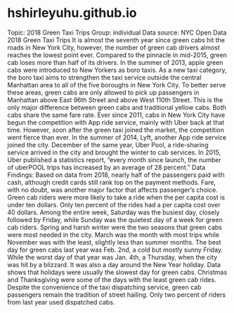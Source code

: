 # hshirleyuhu.github.io
Topic: 2018 Green Taxi Trips
Group: individual
Data source: NYC Open Data 2018 Green Taxi Trips
It is almost the seventh year since green cabs hit the roads in New York City, however, the number of green cab drivers almost reaches the lowest point ever. Compared to the pinnacle in mid-2015, green cab loses more than half of its drivers. 
In the summer of 2013, apple green cabs were introduced to New Yorkers as boro taxis. As a new taxi category, the boro taxi aims to strengthen the taxi service outside the central Manhattan area to all of the five boroughs in New York City. To better serve these areas, green cabs are only allowed to pick up passengers in Manhattan above East 96th Street and above West 110th Street. This is the only major difference between green cabs and traditional yellow cabs. Both cabs share the same fare rate.
Ever since 2011, cabs in New York City have begun the competition with App ride service, mainly with Uber back at that time. However, soon after the green taxi joined the market, the competition went fierce than ever. In the summer of 2014, Lyft, another App ride service joined the city. December of the same year, Uber Pool, a ride-sharing service arrived in the city and brought the winter to cab services. In 2015, Uber published a statistics report, “every month since launch, the number of uberPOOL trips has increased by an average of 28 percent.” 
Data Findings:
Based on data from 2018, nearly half of the passengers paid with cash, although credit cards still rank top on the payment methods. Fare, with no doubt, was another major factor that affects passenger’s choice. Green cab riders were more likely to take a ride when the per capita cost is under ten dollars. Only ten percent of the rides had a per capita cost over 40 dollars. 
Among the entire week, Saturday was the busiest day, closely followed by Friday, while Sunday was the quietest day of a week for green cab riders. Spring and harsh winter were the two seasons that green cabs were most needed in the city. March was the month with most trips while November was with the least, slightly less than summer months. The best day for green cabs last year was Feb. 2nd, a cold but mostly sunny Friday. While the worst day of that year was Jan. 4th, a Thursday, when the city was hit by a blizzard. It was also a day around the New Year holiday. Data shows that holidays were usually the slowest day for green cabs. Christmas and Thanksgiving were some of the days with the least green cab rides. 
Despite the convenience of the taxi dispatching service, green cab passengers remain the tradition of street hailing. Only two percent of riders from last year used dispatched cabs. 
